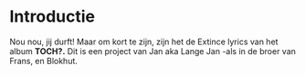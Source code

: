 # Introductie #

Nou nou, jij durft! Maar om kort te zijn, zijn het de Extince lyrics van het album **TOCH?.**   Dit is een project van Jan aka Lange Jan -als in de broer van Frans, en Blokhut.